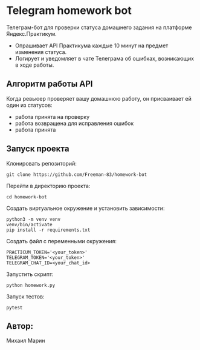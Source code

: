 # Telegram homework bot

Телеграм-бот для проверки статуса домашнего задания на платформе Яндекс.Практикум. 
- Опрашивает API Практикума каждые 10 минут на предмет изменения статуса.
- Логирует и уведомляет в чате Телеграма об ошибках, возникающих в ходе работы.

## Алгоритм работы API
Когда ревьюер проверяет вашу домашнюю работу, он присваивает ей один из статусов:

- работа принята на проверку
- работа возвращена для исправления ошибок
- работа принята

## Запуск проекта
Клонировать репозиторий:
```
git clone https://github.com/Freeman-83/homework-bot
```
Перейти в директорию проекта:
```
cd homework-bot
```
Создать виртуальное окружение и установить зависимости:
```
python3 -m venv venv
venv/bin/activate
pip install -r requirements.txt
```
Создать файл с переменными окружения:
```
PRACTICUM_TOKEN='<your_token>'
TELEGRAM_TOKEN='<your_token>'
TELEGRAM_CHAT_ID=<your_chat_id>
```
Запустить скрипт:
```
python homework.py
```
Запуск тестов:
```
pytest
```
## Автор:
Михаил Марин
